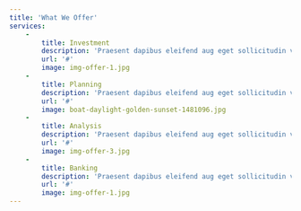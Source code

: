```yaml
---
title: 'What We Offer'
services:
    -
        title: Investment
        description: 'Praesent dapibus eleifend aug eget sollicitudin velit malesuada Aliquam blandit diam feugiat tellus odio malesuada ex.'
        url: '#'
        image: img-offer-1.jpg
    -
        title: Planning
        description: 'Praesent dapibus eleifend aug eget sollicitudin velit malesuada Aliquam blandit diam feugiat tellus odio malesuada ex.'
        url: '#'
        image: boat-daylight-golden-sunset-1481096.jpg
    -
        title: Analysis
        description: 'Praesent dapibus eleifend aug eget sollicitudin velit malesuada Aliquam blandit diam feugiat tellus odio malesuada ex.'
        url: '#'
        image: img-offer-3.jpg
    -
        title: Banking
        description: 'Praesent dapibus eleifend aug eget sollicitudin velit malesuada Aliquam blandit diam feugiat tellus odio malesuada ex.'
        url: '#'
        image: img-offer-1.jpg
---
```


<!-- ![](/images/circles.png?cropResize=100,100)
![](/images/logo.svg?cropResize=300,300)
![](/images/logo.svg?cropResize=300,300)
<img src="/images/logo.svg" alt="svg picture"> -->
